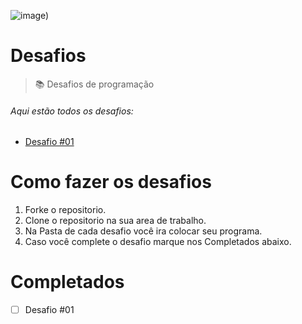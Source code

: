 ![___image___)](https://user-images.githubusercontent.com/60306241/77236909-bf343d80-6ba1-11ea-828f-5cfd5011c557.png)


# Desafios
> :books: Desafios de programação
###### Aqui estão todos os desafios:
- [Desafio #01](https://github.com/coffeebr/desafios/tree/master/Desafio%2001)

# Como fazer os desafios

1. Forke o repositorio.
2. Clone o repositorio na sua area de trabalho.
3. Na Pasta de cada desafio você ira colocar seu programa. 
4. Caso você complete o desafio marque nos Completados abaixo.

# Completados

- [ ] Desafio #01
